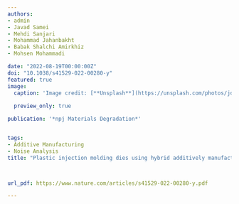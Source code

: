```yaml
---
authors:
- admin
- Javad Samei
- Mehdi Sanjari
- Mohammad Jahanbakht
- Babak Shalchi Amirkhiz
- Mohsen Mohammadi

date: "2022-08-19T00:00:00Z"
doi: "10.1038/s41529-022-00280-y"
featured: true
image:
  caption: 'Image credit: [**Unsplash**](https://unsplash.com/photos/jdD8gXaTZsc)'
  
  preview_only: true

publication: '*npj Materials Degradation*'


tags:
- Additive Manufacturing
- Noise Analysis
title: "Plastic injection molding dies using hybrid additively manufactured 420/CX stainless steels: electrochemical considerations"



url_pdf: https://www.nature.com/articles/s41529-022-00280-y.pdf

---
```

